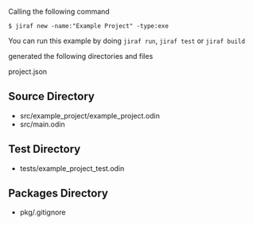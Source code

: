 Calling the following command 
```
$ jiraf new -name:"Example Project" -type:exe
```

You can run this example by doing `jiraf run`, `jiraf test` or `jiraf build`

generated the following directories and files

project.json

## Source Directory
+ src/example_project/example_project.odin
+ src/main.odin

## Test Directory
+ tests/example_project_test.odin

## Packages Directory
+ pkg/.gitignore

